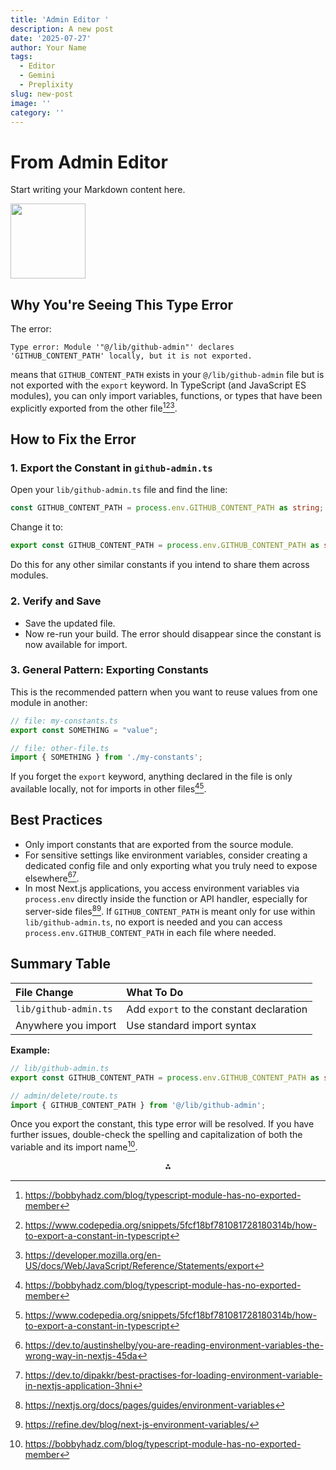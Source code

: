 ```yaml
---
title: 'Admin Editor '
description: A new post
date: '2025-07-27'
author: Your Name
tags:
  - Editor
  - Gemini
  - Preplixity
slug: new-post
image: ''
category: ''
---
```


# From Admin Editor

Start writing your Markdown content here.

<img src="https://r2cdn.perplexity.ai/pplx-full-logo-primary-dark%402x.png" class="logo" width="120"/>

## Why You're Seeing This Type Error

The error:

```
Type error: Module '"@/lib/github-admin"' declares 'GITHUB_CONTENT_PATH' locally, but it is not exported.
```

means that `GITHUB_CONTENT_PATH` exists in your `@/lib/github-admin` file but is not exported with the `export` keyword. In TypeScript (and JavaScript ES modules), you can only import variables, functions, or types that have been explicitly exported from the other file[^1][^2][^3].

## How to Fix the Error

### 1. Export the Constant in `github-admin.ts`

Open your `lib/github-admin.ts` file and find the line:

```ts
const GITHUB_CONTENT_PATH = process.env.GITHUB_CONTENT_PATH as string;
```

Change it to:

```ts
export const GITHUB_CONTENT_PATH = process.env.GITHUB_CONTENT_PATH as string;
```

Do this for any other similar constants if you intend to share them across modules.

### 2. Verify and Save

- Save the updated file.
- Now re-run your build. The error should disappear since the constant is now available for import.


### 3. General Pattern: Exporting Constants

This is the recommended pattern when you want to reuse values from one module in another:

```ts
// file: my-constants.ts
export const SOMETHING = "value";

// file: other-file.ts
import { SOMETHING } from './my-constants';
```

If you forget the `export` keyword, anything declared in the file is only available locally, not for imports in other files[^1][^2].

## Best Practices

- Only import constants that are exported from the source module.
- For sensitive settings like environment variables, consider creating a dedicated config file and only exporting what you truly need to expose elsewhere[^4][^5].
- In most Next.js applications, you access environment variables via `process.env` directly inside the function or API handler, especially for server-side files[^6][^7]. If `GITHUB_CONTENT_PATH` is meant only for use within `lib/github-admin.ts`, no export is needed and you can access `process.env.GITHUB_CONTENT_PATH` in each file where needed.


## Summary Table

| File Change | What To Do |
| :-- | :-- |
| `lib/github-admin.ts` | Add `export` to the constant declaration |
| Anywhere you import | Use standard import syntax |

**Example:**

```ts
// lib/github-admin.ts
export const GITHUB_CONTENT_PATH = process.env.GITHUB_CONTENT_PATH as string;

// admin/delete/route.ts
import { GITHUB_CONTENT_PATH } from '@/lib/github-admin';
```

Once you export the constant, this type error will be resolved. If you have further issues, double-check the spelling and capitalization of both the variable and its import name[^1].

<div style="text-align: center">⁂</div>

[^1]: https://bobbyhadz.com/blog/typescript-module-has-no-exported-member

[^2]: https://www.codepedia.org/snippets/5fcf18bf781081728180314b/how-to-export-a-constant-in-typescript

[^3]: https://developer.mozilla.org/en-US/docs/Web/JavaScript/Reference/Statements/export

[^4]: https://dev.to/austinshelby/you-are-reading-environment-variables-the-wrong-way-in-nextjs-45da

[^5]: https://dev.to/dipakkr/best-practises-for-loading-environment-variable-in-nextjs-application-3hni

[^6]: https://nextjs.org/docs/pages/guides/environment-variables

[^7]: https://refine.dev/blog/next-js-environment-variables/

[^8]: https://stackoverflow.com/questions/60740708/module-declares-component-locally-but-it-is-not-exported

[^9]: https://www.typescriptlang.org/tsconfig/isolatedModules.html

[^10]: https://www.reddit.com/r/typescript/comments/o8m2ee/error_module_typescriptdeclarations_has_no/

[^11]: https://github.com/microsoft/TypeScript/issues/29624

[^12]: https://stackoverflow.com/questions/69511161/export-all-constants-from-files-into-index-ts-and-then-export-those-constants-as

[^13]: https://www.typescriptlang.org/docs/handbook/modules/reference.html

[^14]: https://typescript.tv/errors

[^15]: https://stackoverflow.com/questions/39385933/cant-export-constant-in-typescript

[^16]: https://github.com/colinhacks/zod/issues/3739

[^17]: https://dev.to/amirfakour/tips-to-use-constants-file-in-typescript-27je

[^18]: https://stackoverflow.com/questions/43900035/ts4023-exported-variable-x-has-or-is-using-name-y-from-external-module-but/69870219

[^19]: https://www.dhiwise.com/post/how-to-manage-nextjs-environment-variables-for-better-security

[^20]: https://www.totaltypescript.com/books/total-typescript-essentials/modules-scripts-and-declaration-files


